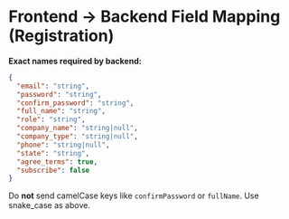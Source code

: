 # Frontend → Backend Field Mapping (Registration)

**Exact names required by backend:**
```json
{
  "email": "string",
  "password": "string",
  "confirm_password": "string",
  "full_name": "string",
  "role": "string",
  "company_name": "string|null",
  "company_type": "string|null",
  "phone": "string|null",
  "state": "string",
  "agree_terms": true,
  "subscribe": false
}
```
Do **not** send camelCase keys like `confirmPassword` or `fullName`. Use snake_case as above.
